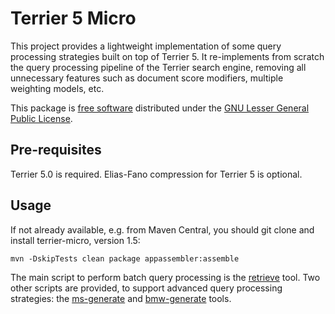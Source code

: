 # Terrier 5 Micro 

This project provides a lightweight implementation of some query processing strategies built on top of Terrier 5. It re-implements from scratch the query processing pipeline of the Terrier search engine, removing all unnecessary features such as document score modifiers, multiple weighting models, etc.

This package is [free software](http://www.gnu.org/philosophy/free-sw.html) distributed under the [GNU Lesser General Public License](http://www.gnu.org/copyleft/lesser.html).

## Pre-requisites

Terrier 5.0 is required.
Elias-Fano compression for Terrier 5 is optional.

## Usage

If not already available, e.g. from Maven Central, you should git clone and install terrier-micro, version 1.5:

```
mvn -DskipTests clean package appassembler:assemble
```

The main script to perform batch query processing is the [retrieve](./docs/retrieve.md) tool.
Two other scripts are provided, to support advanced query processing strategies: the [ms-generate](./docs/ms-gen.md) and [bmw-generate](./docs/bmw-gen.md) tools.